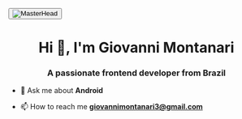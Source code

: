 
<button data-target="animated-image.imageButton" class="AnimatedImagePlayer-images" tabindex="-1" aria-label="Play MasterHead MasterHead MasterHead MasterHead"><span data-target="animated-image.imageContainer">
<img data-target="animated-image.replacedImage" alt="MasterHead" class="AnimatedImagePlayer-animatedImage" src="https://camo.githubusercontent.com/5346f5a9b63e9e93ff8265ebb05eeda7fc03e48dfe766ba177c788e5c65c6c86/68747470733a2f2f312e62702e626c6f6773706f742e636f6d2f2d37413457796e774c734d772f58624270435847386648492f41414141414141414d74342f754f613162704c736b5967727747626c6c6853753253446a5f4d69673853584a51434c63424741735948512f73313630302f323030305f36303070782e676966" style="display: block; opacity: 1;">
<canvas class="AnimatedImagePlayer-stillImage" aria-hidden="true" width="846" height="254"></canvas></span></button>

<h1 align="center">Hi 👋, I'm Giovanni Montanari</h1>
<h3 align="center">A passionate frontend developer from Brazil</h3>

- 💬 Ask me about **Android**

- 📫 How to reach me **giovannimontanari3@gmail.com**


<!--
**giiomontanari/giiomontanari** is a ✨ _special_ ✨ repository because its `README.md` (this file) appears on your GitHub profile.

Here are some ideas to get you started:

- 🔭 I’m currently working on ...
- 🌱 I’m currently learning ...
- 👯 I’m looking to collaborate on ...
- 🤔 I’m looking for help with ...
- 💬 Ask me about ...
- 📫 How to reach me: ...
- 😄 Pronouns: ...
- ⚡ Fun fact: ...
-->
